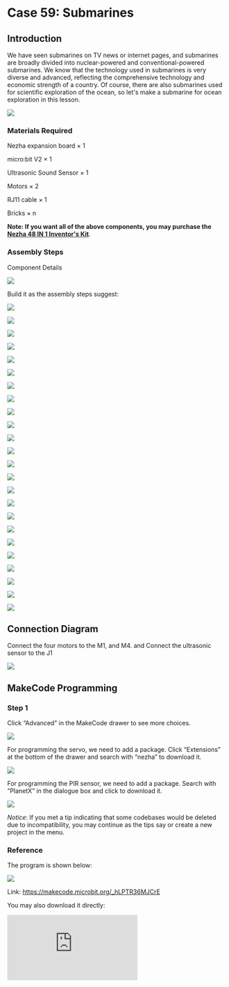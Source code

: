 # Case 59: Submarines

## Introduction

We have seen submarines on TV news or internet pages, and submarines are broadly divided into nuclear-powered and conventional-powered submarines. We know that the technology used in submarines is very diverse and advanced, reflecting the comprehensive technology and economic strength of a country. Of course, there are also submarines used for scientific exploration of the ocean, so let's make a submarine for ocean exploration in this lesson.

![](./images/59_1.jpg)

### Materials Required

Nezha expansion board × 1

micro:bit V2 × 1

Ultrasonic Sound Sensor × 1

Motors × 2

RJ11 cable × 1

Bricks × n

**Note: If you want all of the above components, you may purchase the [Nezha 48 IN 1 Inventor's Kit](https://www.elecfreaks.com/nezha-inventor-s-kit-for-micro-bit-without-micro-bit-board.html)**.



### Assembly Steps

Component Details

![](./images/59_2.jpg)

Build it as the assembly steps suggest:

![](./images/59_3.jpg)

![](./images/59_4.jpg)

![](./images/59_5.jpg)

![](./images/59_6.jpg)

![](./images/59_7.jpg)

![](./images/59_8.jpg)

![](./images/59_9.jpg)

![](./images/59_10.jpg)

![](./images/59_11.jpg)

![](./images/59_12.jpg)

![](./images/59_13.jpg)

![](./images/59_14.jpg)

![](./images/59_15.jpg)

![](./images/59_16.jpg)

![](./images/59_17.jpg)

![](./images/59_18.jpg)

![](./images/59_19.jpg)

![](./images/59_20.jpg)

![](./images/59_21.jpg)

![](./images/59_22.jpg)

![](./images/59_23.jpg)

![](./images/59_24.jpg)

![](./images/59_25.jpg)

![](./images/59_26.jpg)

## Connection Diagram

Connect the four motors to the M1, and M4. and Connect the ultrasonic sensor to the J1

![](./images/59_27.jpg)


##  MakeCode Programming

### Step 1

Click “Advanced” in the MakeCode drawer to see more choices.



![](./images/49_10.png)



For programming the servo, we need to add a package. Click “Extensions” at the bottom of the drawer and search with “nezha” to download it.



![](./images/49_11.png)



For programming the PIR sensor, we need to add a package. Search with “PlanetX” in the dialogue box and click to download it.

![](./images/49_12.png)



*Notice*: If you met a tip indicating that some codebases would be deleted due to incompatibility, you may continue as the tips say or create a new project in the menu.

### Reference

The program is shown below:

![](./images/59_28.jpg)

Link:  https://makecode.microbit.org/_hLPTR36MJCrE

You may also download it directly:

<div
    style={{
        position: 'relative',
        paddingBottom: '60%',
        overflow: 'hidden',
    }}
>
    <iframe
        src="https://makecode.microbit.org/_hLPTR36MJCrE"
        frameborder="0"
        sandbox="allow-popups allow-forms allow-scripts allow-same-origin"
        style={{
            position: 'absolute',
            width: '100%',
            height: '100%',
        }}
    />
</div>

### Result

As we can see, the submarine will move forward at a constant speed when there are no rocks in the way, back up when there is an obstacle in front of it, and then move forward again. Of course, you can also improve the program to achieve the submarine trajectory we see in real life.

![](./images/59_29.gif)
